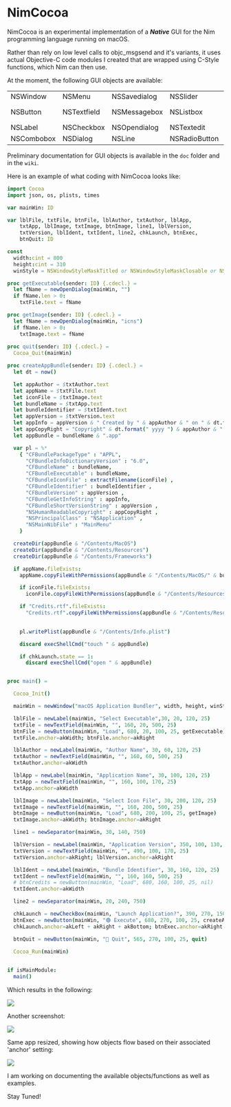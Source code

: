 # NimCocoa

NimCocoa is an experimental implementation of a ***Native*** GUI for the Nim programming language running on macOS.

Rather than rely on low level calls to objc_msgsend and it's variants, it uses actual Objective-C code modules I created that are wrapped using C-Style functions, which Nim can then use.

At the moment, the following GUI objects are available:

|            |             |              |               |                        |
| ---------- | ----------- | ------------ | ------------- | ---------------------- |
| NSWindow   | NSMenu      | NSSavedialog | NSSlider      |                        |
| NSButton   | NSTextfield | NSMessagebox | NSListbox     | NSContainer (Groupbox) |
| NSLabel    | NSCheckbox  | NSOpendialog | NSTextedit    | NSTableView            |
| NSCombobox | NSDialog    | NSLine       | NSRadioButton |                        |



Preliminary documentation for GUI objects is available in the `doc` folder and in the `wiki`.

Here is an example of what coding with NimCocoa looks like:

```nim
import Cocoa
import json, os, plists, times

var mainWin: ID

var lblFile, txtFile, btnFile, lblAuthor, txtAuthor, lblApp, 
    txtApp, lblImage, txtImage, btnImage, line1, lblVersion, 
    txtVersion, lblIdent, txtIdent, line2, chkLaunch, btnExec,
    btnQuit: ID

const
  width:cint = 800
  height:cint = 310
  winStyle = NSWindowStyleMaskTitled or NSWindowStyleMaskClosable or NSWindowStyleMaskMiniaturizable

proc getExecutable(sender: ID) {.cdecl.} =
  let fName = newOpenDialog(mainWin, "")
  if fName.len > 0:
    txtFile.text = fName

proc getImage(sender: ID) {.cdecl.} =
  let fName = newOpenDialog(mainWin, "icns")
  if fName.len > 0:
    txtImage.text = fName
  
proc quit(sender: ID) {.cdecl.} =
  Cocoa_Quit(mainWin)

proc createAppBundle(sender: ID) {.cdecl.} =
  let dt = now()

  let appAuthor = $txtAuthor.text
  let appName = $txtFile.text
  let iconFile = $txtImage.text
  let bundleName = $txtApp.text
  let bundleIdentifier = $txtIdent.text
  let appVersion = $txtVersion.text
  let appInfo = appVersion & " Created by " & appAuthor & " on " & dt.format("MM-dd-yyyy")
  let appCopyRight = "Copyright" & dt.format(" yyyy ") & appAuthor & ". All rights reserved."
  let appBundle = bundleName & ".app"

  var pl = %*
    { "CFBundlePackageType" : "APPL",
      "CFBundleInfoDictionaryVersion" : "6.0",
      "CFBundleName" : bundleName,
      "CFBundleExecutable" : bundleName,
      "CFBundleIconFile" : extractFilename(iconFile) ,
      "CFBundleIdentifier" : bundleIdentifier ,
      "CFBundleVersion" : appVersion ,
      "CFBundleGetInfoString" : appInfo,
      "CFBundleShortVersionString" : appVersion ,
      "NSHumanReadableCopyright" : appCopyRight ,
      "NSPrincipalClass" : "NSApplication" ,
      "NSMainNibFile" : "MainMenu" 
    }

  createDir(appBundle & "/Contents/MacOS")
  createDir(appBundle & "/Contents/Resources")
  createDir(appBundle & "/Contents/Frameworks")

  if appName.fileExists:
    appName.copyFileWithPermissions(appBundle & "/Contents/MacOS/" & bundleName)

    if iconFile.fileExists:
      iconFile.copyFileWithPermissions(appBundle & "/Contents/Resources/" & extractFileName(iconFile))

    if "Credits.rtf".fileExists:
      "Credits.rtf".copyFileWithPermissions(appBundle & "/Contents/Resources/Credits.rtf")

        
    pl.writePlist(appBundle & "/Contents/Info.plist")

    discard execShellCmd("touch " & appBundle)

    if chkLaunch.state == 1:
      discard execShellCmd("open " & appBundle)


proc main() =

  Cocoa_Init()

  mainWin = newWindow("macOS Application Bundler", width, height, winStyle)

  lblFile = newLabel(mainWin, "Select Executable",30, 20, 120, 25)
  txtFile = newTextField(mainWin, "", 160, 20, 500, 25)
  btnFile = newButton(mainWin, "Load", 680, 20, 100, 25, getExecutable)
  txtFile.anchor=akWidth; btnFile.anchor=akRight

  lblAuthor = newLabel(mainWin, "Author Name", 30, 60, 120, 25)
  txtAuthor = newTextField(mainWin, "", 160, 60, 500, 25)
  txtAuthor.anchor=akWidth

  lblApp = newLabel(mainWin, "Application Name", 30, 100, 120, 25)
  txtApp = newTextField(mainWin, "", 160, 100, 170, 25)
  txtApp.anchor=akWidth

  lblImage = newLabel(mainWin, "Select Icon File", 30, 200, 120, 25)
  txtImage = newTextField(mainWin, "", 160, 200, 500, 25)
  btnImage = newButton(mainWin, "Load", 680, 200, 100, 25, getImage)
  txtImage.anchor=akWidth; btnImage.anchor=akRight

  line1 = newSeparator(mainWin, 30, 140, 750)

  lblVersion = newLabel(mainWin, "Application Version", 350, 100, 130, 25)
  txtVersion = newTextField(mainWin, "", 490, 100, 170, 25)
  txtVersion.anchor=akRight; lblVersion.anchor=akRight

  lblIdent = newLabel(mainWin, "Bundle Identifier", 30, 160, 120, 25)
  txtIdent = newTextField(mainWin, "", 160, 160, 500, 25)
  # btnCredits = newButton(mainWin, "Load", 680, 160, 100, 25, nil)
  txtIdent.anchor=akWidth

  line2 = newSeparator(mainWin, 20, 240, 750)

  chkLaunch = newCheckBox(mainWin, "Launch Application?", 390, 270, 150, 25)
  btnExec = newButton(mainWin, "🟢 Execute", 680, 270, 100, 25, createAppBundle)
  chkLaunch.anchor=akLeft + akRight + akBottom; btnExec.anchor=akRight + akBottom

  btnQuit = newButton(mainWin, "🔴 Quit", 565, 270, 100, 25, quit)

  Cocoa_Run(mainWin)
  

if isMainModule:
  main()
```

Which results in the following:

![](images/bundler.png)

Another screenshot:

![](images/Thesaurus-org.png)

Same app resized, showing how objects flow based on their associated 'anchor' setting:

![](images/Thesaurus-resized.png)

I am working on documenting the available objects/functions as well as examples.

Stay Tuned!
